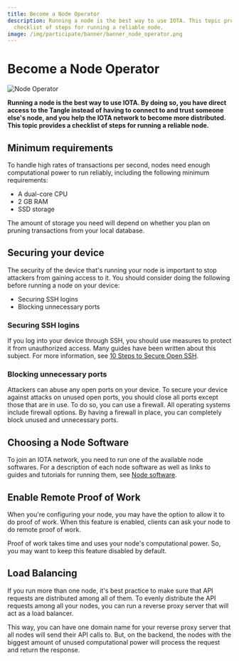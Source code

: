 ```yaml
---
title: Become a Node Operator
description: Running a node is the best way to use IOTA. This topic provides a
  checklist of steps for running a reliable node.
image: /img/participate/banner/banner_node_operator.png
---
```


# Become a Node Operator

![Node Operator](/img/participate/banner/banner_node_operator.png)

**Running a node is the best way to use IOTA. By doing so, you have direct access to the Tangle instead of having to connect to and trust someone else's node, and you help the IOTA network to become more distributed. This topic provides a checklist of steps for running a reliable node.**

## Minimum requirements

To handle high rates of transactions per second, nodes need enough computational power to run reliably, including the following minimum requirements:

- A dual-core CPU
- 2 GB RAM
- SSD storage

The amount of storage you need will depend on whether you plan on pruning transactions from your local database.

## Securing your device

The security of the device that's running your node is important to stop attackers from gaining access to it. You should consider doing the following before running a node on your device:

- Securing SSH logins
- Blocking unnecessary ports

### Securing SSH logins

If you log into your device through SSH, you should use measures to protect it from unauthorized access. Many guides have been written about this subject. For more information, see [10 Steps to Secure Open SSH](https://blog.devolutions.net/2017/04/10-steps-to-secure-open-ssh).

### Blocking unnecessary ports

Attackers can abuse any open ports on your device. To secure your device against attacks on unused open ports, you should close all ports except those that are in use. To do so, you can use a firewall. All operating systems include firewall options. By having a firewall in place, you can completely block unused and unnecessary ports.

## Choosing a Node Software

To join an IOTA network, you need to run one of the available node softwares. For a description of each node software as well as links to guides and tutorials for running them, see [Node software](/participate/support-the-network/node-software).

## Enable Remote Proof of Work

When you're configuring your node, you may have the option to allow it to do proof of work. When this feature is enabled, clients can ask your node to do remote proof of work.

Proof of work takes time and uses your node's computational power. So, you may want to keep this feature disabled by default.

## Load Balancing

If you run more than one node, it's best practice to make sure that API requests are distributed among all of them. To evenly distribute the API requests among all your nodes, you can run a reverse proxy server that will act as a load balancer.

This way, you can have one domain name for your reverse proxy server that all nodes will send their API calls to. But, on the backend, the nodes with the biggest amount of unused computational power will process the request and return the response.
